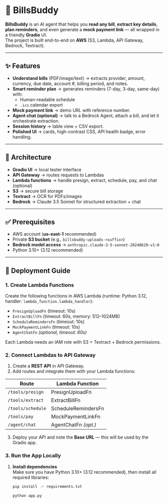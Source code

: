 # 🧾 BillsBuddy

**BillsBuddy** is an AI agent that helps you **read any bill**, **extract key details**, **plan reminders**, and even generate a **mock payment link** — all wrapped in a friendly **Gradio** UI.  
The project is built end-to-end on **AWS** (S3, Lambda, API Gateway, Bedrock, Textract).

---

## ✨ Features

- **Understand bills** (PDF/image/text) → extracts provider, amount, currency, due date, account #, billing period, and notes.
- **Smart reminder plan** → generates reminders (7-day, 3-day, same-day) with:
  - Human-readable schedule
  - `.ics` calendar export
- **Mock payment link** → demo URL with reference number.
- **Agent chat (optional)** → talk to a Bedrock Agent, attach a bill, and let it orchestrate extraction.
- **Session history** → table view + CSV export.
- **Polished UI** → cards, high-contrast CSS, API health badge, error handling.

---

## 🧱 Architecture

- **Gradio UI** → local tester interface  
- **API Gateway** → routes requests to Lambdas  
- **Lambda functions** → handle presign, extract, schedule, pay, and chat (optional)  
- **S3** → secure bill storage  
- **Textract** → OCR for PDFs/images  
- **Bedrock** → Claude 3.5 Sonnet for structured extraction + chat  

---

## ✅ Prerequisites

- AWS account (**us-east-1** recommended)  
- Private **S3 bucket** (e.g., `billsbuddy-uploads-<suffix>`)  
- **Bedrock model access** → `anthropic.claude-3-5-sonnet-20240620-v1:0`  
- Python 3.10+ (3.12 recommended)  

---

## 🚀 Deployment Guide

### 1. Create Lambda Functions
Create the following functions in AWS Lambda (runtime: Python 3.12, handler: `lambda_function.lambda_handler`):

- `PresignUploadFn` (timeout: 10s)  
- `ExtractBillFn` (timeout: 60s, memory: 512–1024MB)  
- `ScheduleRemindersFn` (timeout: 10s)  
- `MockPaymentLinkFn` (timeout: 10s)  
- `AgentChatFn` *(optional, timeout: 60s)*  

Each Lambda needs an IAM role with S3 + Textract + Bedrock permissions.

### 2. Connect Lambdas to API Gateway

1. Create a **REST API** in API Gateway.  
2. Add routes and integrate them with your Lambda functions:  

| Route            | Lambda Function       |
|------------------|-----------------------|
| `/tools/presign` | PresignUploadFn       |
| `/tools/extract` | ExtractBillFn         |
| `/tools/schedule`| ScheduleRemindersFn   |
| `/tools/pay`     | MockPaymentLinkFn     |
| `/agent/chat`    | AgentChatFn *(opt.)*  |

3. Deploy your API and note the **Base URL** — this will be used by the Gradio app.

### 3. Run the App Locally

1. **Install dependencies**  
   Make sure you have Python 3.10+ (3.12 recommended), then install all required libraries:

   ```bash
   pip install -r requirements.txt
    ```
   
    ```bash
    python app.py
    ```
